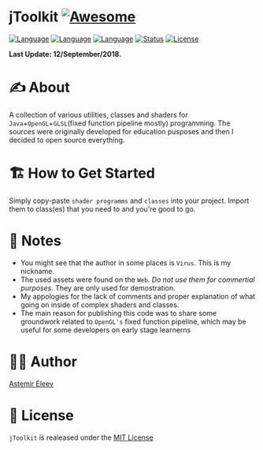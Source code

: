 # jToolkit  [![Awesome](https://cdn.rawgit.com/sindresorhus/awesome/d7305f38d29fed78fa85652e3a63e154dd8e8829/media/badge.svg)](https://github.com/sindresorhus/awesome)

[![Language](https://img.shields.io/badge/language-Java-orange.svg)]()
[![Language](https://img.shields.io/badge/language-OpenGL-blue.svg)]()
[![Language](https://img.shields.io/badge/shading%20language-GLSL-lightgray.svg)]()
[![Status](https://img.shields.io/badge/status-Legacy%20Code%20(2013)-green.svg)]()
[![License](https://img.shields.io/badge/licence-MIT-yellow.svg)]()

**Last Update: 12/September/2018.**

# ✍️ About 
A collection of various utilities, classes and shaders for `Java`+`OpenGL`+`GLSL`(fixed function pipeline mostly) programming.  The sources were originally developed for education pusposes and then I decided to open source everything.

# 🏗 How to Get Started
Simply copy-paste `shader programms` and `classes` into your project. Import them to class(es) that you need to and you're good to go. 

# 📝 Notes
* You might see that the author in some places is `Virus`. This is my nickname.
* The used assets were found on the `Web`. *Do not use them for commertial purposes*. They are only used for demostration.
* My appologies for the lack of comments and proper explanation of what going on inside of complex shaders and classes.
* The main reason for publishing this code was to share some groundwork related to `OpenGL's` fixed function pipeline, which may be useful for some developers on early stage learnerns

# 👨‍💻 Author
[Astemir Eleev](https://github.com/jVirus)

# 🔖 License
`jToolkit` is realeased under the [MIT License](https://github.com/jVirus/jToolkit/blob/master/LICENSE)

